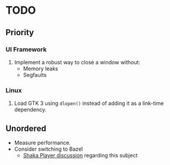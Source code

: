 # TODO

## Priority

### UI Framework

1. Implement a robust way to close a window without:
   - Memory leaks
   - Segfaults

### Linux

1. Load GTK 3 using `dlopen()` instead of adding it as a link-time dependency.

## Unordered

- Measure performance.
- Consider switching to Bazel
  - [Shaka Player discussion](https://github.com/shaka-project/shaka-player-embedded/issues/19) regarding this subject
